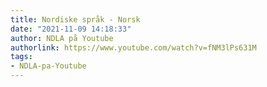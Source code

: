 ```yaml
---
title: Nordiske språk - Norsk
date: "2021-11-09 14:18:33"
author: NDLA på Youtube
authorlink: https://www.youtube.com/watch?v=fNM3lPs631M
tags:
- NDLA-pa-Youtube
---
```

